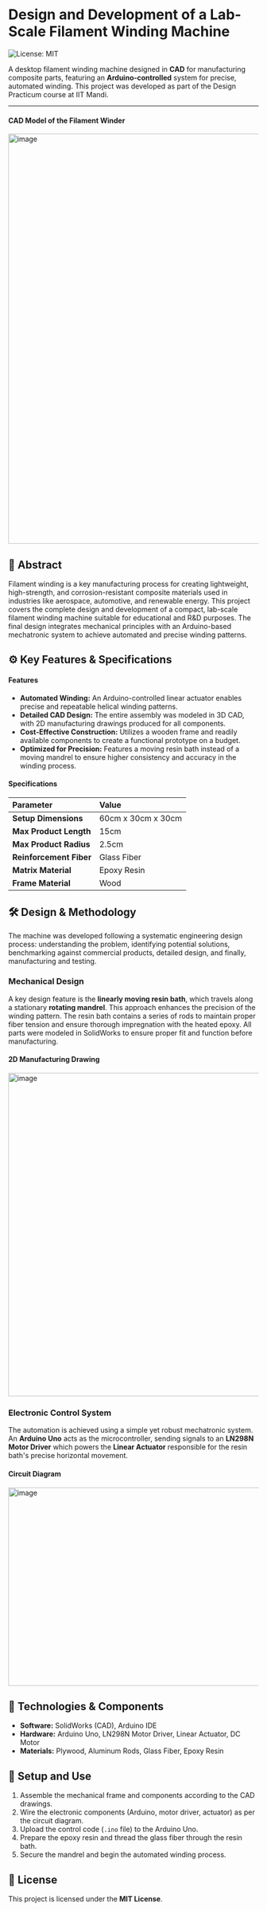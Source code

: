 # Design and Development of a Lab-Scale Filament Winding Machine

![License: MIT](https://img.shields.io/badge/License-MIT-blue.svg)

A desktop filament winding machine designed in **CAD** for manufacturing composite parts, featuring an **Arduino-controlled** system for precise, automated winding. This project was developed as part of the Design Practicum course at IIT Mandi.

---

#### CAD Model of the Filament Winder
<img width="832" height="823" alt="image" src="https://github.com/user-attachments/assets/a640cd48-7eaf-4adb-a4ef-f114a1a7ee5f" />


## 📖 Abstract

Filament winding is a key manufacturing process for creating lightweight, high-strength, and corrosion-resistant composite materials used in industries like aerospace, automotive, and renewable energy. This project covers the complete design and development of a compact, lab-scale filament winding machine suitable for educational and R&D purposes. The final design integrates mechanical principles with an Arduino-based mechatronic system to achieve automated and precise winding patterns.

## ⚙️ Key Features & Specifications

#### Features
- **Automated Winding:** An Arduino-controlled linear actuator enables precise and repeatable helical winding patterns.
- **Detailed CAD Design:** The entire assembly was modeled in 3D CAD, with 2D manufacturing drawings produced for all components.
- **Cost-Effective Construction:** Utilizes a wooden frame and readily available components to create a functional prototype on a budget.
- **Optimized for Precision:** Features a moving resin bath instead of a moving mandrel to ensure higher consistency and accuracy in the winding process.

#### Specifications
| Parameter | Value |
| :--- | :--- |
| **Setup Dimensions** | 60cm x 30cm x 30cm |
| **Max Product Length**| 15cm |
| **Max Product Radius**| 2.5cm |
| **Reinforcement Fiber** | Glass Fiber |
| **Matrix Material** | Epoxy Resin |
| **Frame Material** | Wood |

## 🛠️ Design & Methodology

The machine was developed following a systematic engineering design process: understanding the problem, identifying potential solutions, benchmarking against commercial products, detailed design, and finally, manufacturing and testing.

### Mechanical Design
A key design feature is the **linearly moving resin bath**, which travels along a stationary **rotating mandrel**. This approach enhances the precision of the winding pattern. The resin bath contains a series of rods to maintain proper fiber tension and ensure thorough impregnation with the heated epoxy. All parts were modeled in SolidWorks to ensure proper fit and function before manufacturing.

#### 2D Manufacturing Drawing
<img width="881" height="649" alt="image" src="https://github.com/user-attachments/assets/d4b4ef35-1611-4113-9117-f6089f01d528" />


### Electronic Control System
The automation is achieved using a simple yet robust mechatronic system. An **Arduino Uno** acts as the microcontroller, sending signals to an **LN298N Motor Driver** which powers the **Linear Actuator** responsible for the resin bath's precise horizontal movement.

#### Circuit Diagram
<img width="547" height="398" alt="image" src="https://github.com/user-attachments/assets/5114cdc0-982c-4118-83f5-4dd3f26d9c57" />


## 🔩 Technologies & Components

- **Software:** SolidWorks (CAD), Arduino IDE
- **Hardware:** Arduino Uno, LN298N Motor Driver, Linear Actuator, DC Motor
- **Materials:** Plywood, Aluminum Rods, Glass Fiber, Epoxy Resin

## 🚀 Setup and Use

1.  Assemble the mechanical frame and components according to the CAD drawings.
2.  Wire the electronic components (Arduino, motor driver, actuator) as per the circuit diagram.
3.  Upload the control code (`.ino` file) to the Arduino Uno.
4.  Prepare the epoxy resin and thread the glass fiber through the resin bath.
5.  Secure the mandrel and begin the automated winding process.

## 📄 License
This project is licensed under the **MIT License**.
